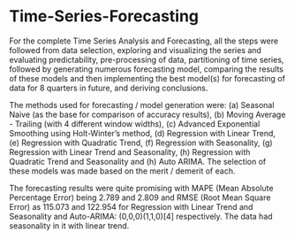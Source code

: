 # Time-Series-Forecasting
For the complete Time Series Analysis and Forecasting, all the steps were followed from data selection, exploring and visualizing the series and evaluating predictability, pre-processing of data, partitioning of time series, followed by generating numerous forecasting model, comparing the results of these models and then implementing the best model(s) for forecasting of data for 8 quarters in future, and deriving conclusions.

The methods used for forecasting / model generation were: (a) Seasonal Naive (as the base for comparison of accuracy results), (b) Moving Average - Trailing (with 4 different window widths), (c) Advanced Exponential Smoothing using Holt-Winter’s method, (d) Regression with Linear Trend, (e) Regression with Quadratic Trend, (f) Regression with Seasonality, (g) Regression with Linear Trend and Seasonality, (h) Regression with Quadratic Trend and Seasonality and (h) Auto ARIMA. The selection of these models was made based on the merit / demerit of each.

The forecasting results were quite promising with MAPE (Mean Absolute Percentage Error) being 2.789 and 2.809 and RMSE (Root Mean Square Error) as 115.073 and 122.954 for Regression with Linear Trend and Seasonality and Auto-ARIMA: (0,0,0)(1,1,0)[4] respectively. The data had seasonality in it with linear trend.
